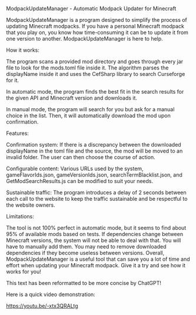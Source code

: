ModpackUpdateManager - Automatic Modpack Updater for Minecraft

ModpackUpdateManager is a program designed to simplify the process of updating Minecraft modpacks. 
If you have a personal Minecraft modpack that you play on, you know how time-consuming it can be to update it from one version to another. 
ModpackUpdateManager is here to help.


How it works:

The program scans a provided mod directory and goes through every jar file to look for the mods.toml file inside it.
The algorithm parses the displayName inside it and uses the CefSharp library to search Curseforge for it.

In automatic mode, the program finds the best fit in the search results for the given API and Minecraft version and downloads it.

In manual mode, the program will search for you but ask for a manual choice in the list. Then, it will automatically download the mod upon confirmation.


Features:

Confirmation system: If there is a discrepancy between the downloaded displayName in the toml file and the source, the mod will be moved to an invalid folder. The user can then choose the course of action.

Configurable content: Various URLs used by the system, gameFlavorIds.json, gameVersionIds.json, searchTermBlacklist.json, and GetModSearchResults.js can be modified to suit your needs.

Sustainable traffic: The program introduces a delay of 2 seconds between each call to the website to keep the traffic sustainable and be respectful to the website owners.


Limitations:

The tool is not 100% perfect in automatic mode, but it seems to find about 95% of available mods based on tests.
If dependencies change between Minecraft versions, the system will not be able to deal with that. You will have to manually add them.
You may need to remove downloaded dependencies if they become useless between versions.
Overall, ModpackUpdateManager is a useful tool that can save you a lot of time and effort when updating your Minecraft modpack. Give it a try and see how it works for you!

This text has been reformatted to be more concise by ChatGPT!


Here is a quick video demonstration:

https://youtu.be/-xtx3QRALtg
